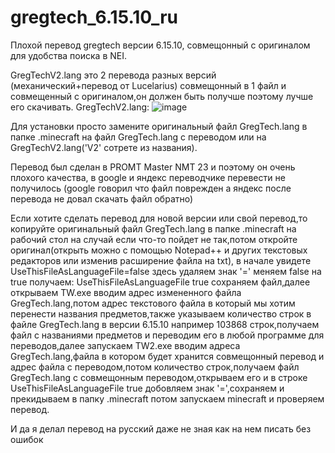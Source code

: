 # gregtech_6.15.10_ru
Плохой перевод gregtech версии 6.15.10, совмещонный с оригиналом для удобства поиска в NEI.

GregTechV2.lang это 2 перевода разных версий (механический+перевод от Lucelarius) совмещонный в 1 файл и совмещенный с оригиналом,он должен быть получше поэтому лучше его скачивать.
GregTechV2.lang:
![image](https://user-images.githubusercontent.com/123076850/213554880-7b7a6fb8-43f0-4fb6-ae40-aaac3cbc9f21.png)


Для установки просто замените оригинальный файл GregTech.lang в папке .minecraft на файл GregTech.lang с переводом или на GregTechV2.lang('V2' сотрете из названия).

Перевод был сделан в PROMT Master NMT 23 и поэтому он очень плохого качества, в google и яндекс переводчике перевести не получилось (google говорил что файл поврежден а яндекс после перевода не довал скачать файл обратно)

Если хотите сделать перевод для новой версии или свой перевод,то копируйте оригинальный файл GregTech.lang в папке .minecraft на рабочий стол на случай если что-то пойдет не так,потом откройте оригинал(открыть можно с помощью Notepad++ и других текстовых редакторов или изменив расширение файла на txt), в начале увидете UseThisFileAsLanguageFile=false здесь удаляем знак '=' меняем false на true получаем: UseThisFileAsLanguageFile true сохраняем файл,далее открываем TW.exe вводим адрес измененного файла GregTech.lang,потом адрес текстового файла в который мы хотим перенести названия предметов,также указываем количество строк в файле GregTech.lang в версии 6.15.10 например 103868 строк,получаем файл с названиями предметов и переводим его в любой программе для переводов,далее запускаем TW2.exe вводим адреса GregTech.lang,файла в котором будет хранится совмещонный перевод и адрес файла с переводом,потом количество строк,получаем файл GregTech.lang с совмещонным переводом,открываем его и в строке UseThisFileAsLanguageFile true добовляем знак '=',сохраняем и прекидываем в папку .minecraft потом запускаем minecraft и проверяем перевод.

И да я делал перевод на русский даже не зная как на нем писать без ошибок
